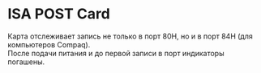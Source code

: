 # ISA POST Card
Карта отслеживает запись не только в порт 80Н, но и в порт 84Н (для компьютеров Compaq).<br> После подачи питания и до первой записи в порт индикаторы погашены.
